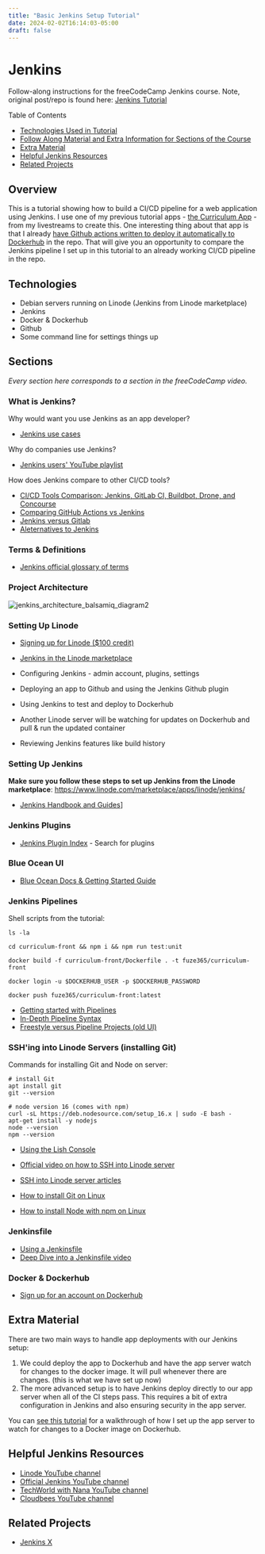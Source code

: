 ```yaml
---
title: "Basic Jenkins Setup Tutorial"
date: 2024-02-02T16:14:03-05:00
draft: false
---
```


# Jenkins

Follow-along instructions for the freeCodeCamp Jenkins course. Note, original post/repo is found here: [Jenkins Tutorial](https://github.com/gwenf/jenkins-fcc-readme "Jenkins Tutorial")

Table of Contents

- [Technologies Used in Tutorial](#technologies)
- [Follow Along Material and Extra Information for Sections of the Course](#sections)
- [Extra Material](#extra-material)
- [Helpful Jenkins Resources](#helpful-jenkins-resources)
- [Related Projects](#related-projects)

## Overview

This is a tutorial showing how to build a CI/CD pipeline for a web application using Jenkins. I use one of my previous tutorial apps - [the Curriculum App](https://github.com/faraday-academy/curriculum-app) - from my livestreams to create this. One interesting thing about that app is that I already [have Github actions written to deploy it automatically to Dockerhub](https://github.com/faraday-academy/curriculum-app/tree/dev/.github/workflows) in the repo. That will give you an opportunity to compare the Jenkins pipeline I set up in this tutorial to an already working CI/CD pipeline in the repo.

## Technologies

- Debian servers running on Linode (Jenkins from Linode marketplace)
- Jenkins
- Docker & Dockerhub
- Github
- Some command line for settings things up

## Sections

*Every section here corresponds to a section in the freeCodeCamp video.*

### What is Jenkins?

Why would want you use Jenkins as an app developer?

- [Jenkins use cases](https://www.jenkins.io/solutions/)

Why do companies use Jenkins?

- [Jenkins users' YouTube playlist](https://www.youtube.com/playlist?list=PLN7ajX_VdyaNG5D3ERmAofba4-Fmqpe2i)

How does Jenkins compare to other CI/CD tools?

- [CI/CD Tools Comparison: Jenkins, GitLab CI, Buildbot, Drone, and Concourse](https://www.digitalocean.com/community/tutorials/ci-cd-tools-comparison-jenkins-gitlab-ci-buildbot-drone-and-concourse)
- [Comparing GitHub Actions vs Jenkins](https://acloudguru.com/blog/engineering/comparing-github-actions-vs-jenkins-ci-showdown)
- [Jenkins versus Gitlab](https://about.gitlab.com/devops-tools/jenkins-vs-gitlab/)
- [Aleternatives to Jenkins](https://alternativeto.net/software/jenkins/)

### Terms & Definitions

- [Jenkins official glossary of terms](https://www.jenkins.io/doc/book/glossary/)

### Project Architecture

![jenkins_architecture_balsamiq_diagram2](https://user-images.githubusercontent.com/10039233/190653544-48ea7cb1-bde8-4bf6-97b8-c1ff5bf854d2.png)

### Setting Up Linode

- [Signing up for Linode ($100 credit)](https://www.linode.com/students)
- [Jenkins in the Linode marketplace](https://www.linode.com/marketplace/apps/linode/jenkins/)

- Configuring Jenkins - admin account, plugins, settings
- Deploying an app to Github and using the Jenkins Github plugin  
- Using Jenkins to test and deploy to Dockerhub
- Another Linode server will be watching for updates on Dockerhub and pull & run the updated container  
- Reviewing Jenkins features like build history

### Setting Up Jenkins

**Make sure you follow these steps to set up Jenkins from the Linode marketplace**: https://www.linode.com/marketplace/apps/linode/jenkins/

- [Jenkins Handbook and Guides](https://www.jenkins.io/doc/book/)]

### Jenkins Plugins

- [Jenkins Plugin Index](https://plugins.jenkins.io/) - Search for plugins

### Blue Ocean UI

- [Blue Ocean Docs & Getting Started Guide](https://www.jenkins.io/doc/book/blueocean/)

### Jenkins Pipelines

Shell scripts from the tutorial:

```shell
ls -la

cd curriculum-front && npm i && npm run test:unit

docker build -f curriculum-front/Dockerfile . -t fuze365/curriculum-front

docker login -u $DOCKERHUB_USER -p $DOCKERHUB_PASSWORD

docker push fuze365/curriculum-front:latest
```

- [Getting started with Pipelines](https://www.jenkins.io/doc/book/pipeline/getting-started/)
- [In-Depth Pipeline Syntax](https://www.jenkins.io/doc/book/pipeline/syntax/)
- [Freestyle versus Pipeline Projects (old UI)](https://www.youtube.com/watch?v=IOUm1lw7F58)

### SSH'ing into Linode Servers (installing Git)

Commands for installing Git and Node on server:

```shell
# install Git
apt install git
git --version

# node version 16 (comes with npm)
curl -sL https://deb.nodesource.com/setup_16.x | sudo -E bash -
apt-get install -y nodejs
node --version
npm --version
```

- [Using the Lish Console](https://www.linode.com/docs/guides/using-the-lish-console/)
- [Official video on how to SSH into Linode server](https://www.youtube.com/watch?v=ZVMckBHd7WA)
- [SSH into Linode server articles](https://www.linode.com/docs/guides/networking/ssh/)

- [How to install Git on Linux](https://www.linode.com/docs/guides/how-to-install-git-on-linux-mac-and-windows/)
- [How to install Node with npm on Linux](https://www.linode.com/docs/guides/install-and-use-npm-on-linux/)

### Jenkinsfile

- [Using a Jenkinsfile](https://www.jenkins.io/doc/book/pipeline/jenkinsfile/)
- [Deep Dive into a Jenkinsfile video](https://www.youtube.com/watch?v=7KCS70sCoK0&list=PLy7NrYWoggjw_LIiDK1LXdNN82uYuuuiC&index=6)

### Docker & Dockerhub

- [Sign up for an account on Dockerhub](https://hub.docker.com/)

## Extra Material

There are two main ways to handle app deployments with our Jenkins setup:

1. We could deploy the app to Dockerhub and have the app server watch for changes to the docker image. It will pull whenever there are changes. (this is what we have set up now)
2. The more advanced setup is to have Jenkins deploy directly to our app server when all of the CI steps pass. This requires a bit of extra configuration in Jenkins and also ensuring security in the app server.

You can [see this tutorial](https://www.youtube.com/watch?v=hf8wUUrGCgU) for a walkthrough of how I set up the app server to watch for changes to a Docker image on Dockerhub.

## Helpful Jenkins Resources

- [Linode YouTube channel](https://www.youtube.com/c/linode)
- [Official Jenkins YouTube channel](https://www.youtube.com/c/jenkinscicd/playlists)
- [TechWorld with Nana YouTube channel](https://www.youtube.com/c/TechWorldwithNana/search?query=jenkins)
- [Cloudbees YouTube channel](https://www.youtube.com/c/CloudBeesTV/search?query=jenkins)

## Related Projects

- [Jenkins X](https://jenkins-x.io/)

